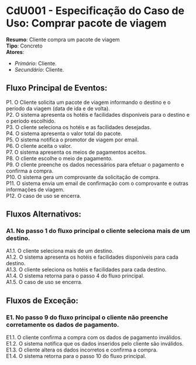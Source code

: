 # CdU001 - Especificação do Caso de Uso: Comprar pacote de viagem

**Resumo**: Cliente compra um pacote de viagem   
**Tipo**: Concreto  
**Atores**:  
 - *Primário*: Cliente.
 - *Secundário*: Cliente.

## Fluxo Principal de Eventos:  
P1. O Cliente solicita um pacote de viagem informando o destino e o período da viagem (data de ida e de volta).  
P2. O sistema apresenta os hotéis e facilidades disponíveis para o destino e o período escolhido.  
P3. O cliente seleciona os hotéis e as facilidades desejadas.    
P4. O sistema apresenta o valor total do pacote.  
P5. O sistema notifica o promotor de viagem por email.  
P6. O cliente aceita o valor.  
P7. O sistema apresenta os meios de pagamentos aceitos.  
P8. O cliente escolhe o meio de pagamento.  
P9. O cliente preenche os dados necessários para efetuar o pagamento e confirma a compra.  
P10. O sistema gera um comprovante da solicitação de compra.  
P11. O sistema envia um email de confirmação com o comprovante e outras informações de viagem.  
P12. O caso de uso se encerra.  

## Fluxos Alternativos:  

<a name="a1"/>    

### A1. No passo 1 do fluxo principal o cliente seleciona mais de um destino.  
A1.1. O cliente seleciona mais de um destino.  
A1.2. O sistema apresenta os hotéis e facilidades disponíveis para cada destino.  
A1.3. O cliente seleciona os hotéis e facilidades para cada destino.  
A1.4. O sistema retorna para o passo 4 do fluxo principal.  
A1.5. O caso de uso se encerra.  

## Fluxos de Exceção:  

<a name="e1"/>

### E1. No passo 9 do fluxo principal o cliente não preenche corretamente os dados de pagamento.  
E1.1. O cliente confirma a compra com os dados de pagamento inválidos.   
E1.2. O sistema notifica que os dados inseridos pelo cliente são inválidos.  
E1.3. O cliente altera os dados incorretos e confirma a compra.  
E1.4. O sistema retorna para o passo 10 do fluxo principal. 
